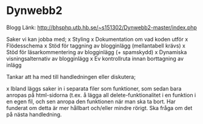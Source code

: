 # Dynwebb2
Blogg
Länk:
http://bhsphp.utb.hb.se/~s151302/Dynwebb2-master/index.php

Saker vi kan jobba med;
x Styling
x Dokumentation om vad koden utför
x Flödesschema
x Stöd för taggning av blogginlägg (mellantabell krävs)
x Stöd för läsarkommentering av blogginlägg (+ spamskydd)
x Dynamiska visningsalternativ av blogginlägg
x Ev kontrollruta innan borttagning av inlägg





Tankar att ha med till handledningen eller diskutera;

x Ibland läggs saker in i separata filer som funktioner, som sedan bara anropas på html-sidorna (t.ex. å lägga all delete-funktionalitet i en funktion i en egen fil, och sen anropa den funktionen när man ska ta bort. Har funderat om detta är mer hållbart och/eller mindre rörigt. Ska fråga om det på nästa handledning.

